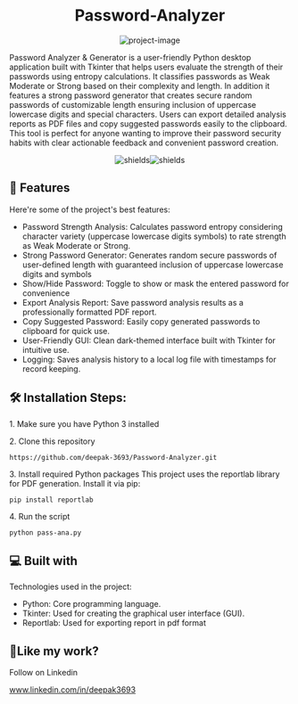 <h1 align="center" id="title">Password-Analyzer</h1>

<p align="center"><img src="https://socialify.git.ci/deepak-3693/Password-Analyzer/image?description=1&amp;font=Rokkitt&amp;forks=1&amp;issues=1&amp;language=1&amp;name=1&amp;owner=1&amp;pattern=Signal&amp;pulls=1&amp;stargazers=1&amp;theme=Auto" alt="project-image"></p>

<p id="description">Password Analyzer &amp; Generator is a user-friendly Python desktop application built with Tkinter that helps users evaluate the strength of their passwords using entropy calculations. It classifies passwords as Weak Moderate or Strong based on their complexity and length. In addition it features a strong password generator that creates secure random passwords of customizable length ensuring inclusion of uppercase lowercase digits and special characters. Users can export detailed analysis reports as PDF files and copy suggested passwords easily to the clipboard. This tool is perfect for anyone wanting to improve their password security habits with clear actionable feedback and convenient password creation.</p>

<p align="center"><img src="https://img.shields.io/badge/build_with-python-blue" alt="shields"><img src="https://img.shields.io/badge/Intership-Deltaware-blue" alt="shields"></p>

  
  
<h2>🧐 Features</h2>

Here're some of the project's best features:

*   Password Strength Analysis: Calculates password entropy considering character variety (uppercase lowercase digits symbols) to rate strength as Weak Moderate or Strong.
*   Strong Password Generator: Generates random secure passwords of user-defined length with guaranteed inclusion of uppercase lowercase digits and symbols
*   Show/Hide Password: Toggle to show or mask the entered password for convenience
*   Export Analysis Report: Save password analysis results as a professionally formatted PDF report.
*   Copy Suggested Password: Easily copy generated passwords to clipboard for quick use.
*   User-Friendly GUI: Clean dark-themed interface built with Tkinter for intuitive use.
*   Logging: Saves analysis history to a local log file with timestamps for record keeping.

<h2>🛠️ Installation Steps:</h2>

<p>1. Make sure you have Python 3 installed</p>

<p>2. Clone this repository</p>

```
https://github.com/deepak-3693/Password-Analyzer.git
```

<p>3. Install required Python packages This project uses the reportlab library for PDF generation. Install it via pip:</p>

```
pip install reportlab
```

<p>4. Run the script</p>

```
python pass-ana.py
```

  
  
<h2>💻 Built with</h2>

Technologies used in the project:

*   Python: Core programming language.
*   Tkinter: Used for creating the graphical user interface (GUI).
*   Reportlab: Used for exporting report in pdf format

<h2>💖Like my work?</h2>

Follow on Linkedin<p>www.linkedin.com/in/deepak3693</p>
